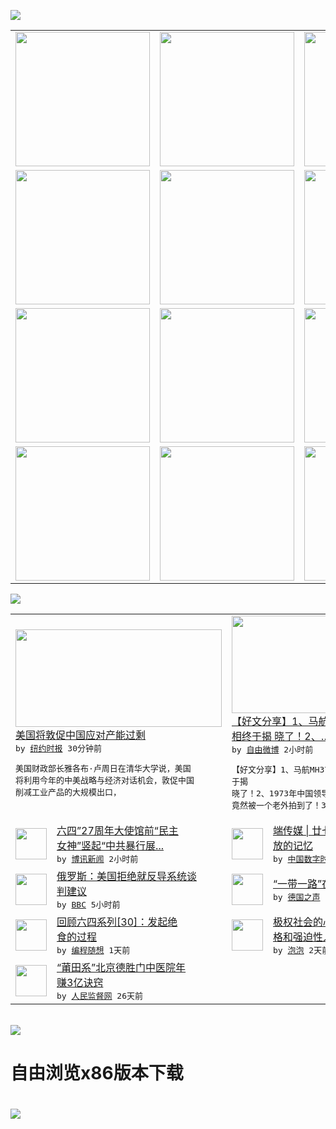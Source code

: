 

<a href="https://github.com/greatfire/z/raw/master/FreeBrowser.apk"><img src="https://raw.githubusercontent.com/greatfire/wiki/master/x/header.png" /></a><table><tr><td width="262" align="center" valign="center"><a href="https://github.com/greatfire/wiki/wiki/nyt" title="纽约时报中文网 国际纵览"><img src="https://raw.githubusercontent.com/greatfire/wiki/master/x/nyt_flag.png" width="215"/></a></td><td width="262" align="center" valign="center"><a href="https://github.com/greatfire/wiki/wiki/dw" title=""><img src="https://raw.githubusercontent.com/greatfire/wiki/master/x/dw_flag.png" width="215"/></a></td><td width="262" align="center" valign="center"><a href="https://github.com/greatfire/wiki/wiki/rmjd" title=""><img src="https://raw.githubusercontent.com/greatfire/wiki/master/x/rmjd_flag.png" width="215"/></a></td></tr><tr><td width="262" align="center" valign="center"><a href="https://github.com/paopaonetizen/website" title="泡泡 - 未经审查的互联网信息"><img src="https://raw.githubusercontent.com/greatfire/wiki/master/x/pp_flag.png" width="215"/></a></td><td width="262" align="center" valign="center"><a href="https://github.com/getlantern/mirror" title="以及自由微博和GreatFire.org官方中文论坛"><img src="https://raw.githubusercontent.com/greatfire/wiki/master/x/lantern_flag.png" width="215"/></a></td><td width="262" align="center" valign="center"><a href="https://github.com/cdtmirrors/m/" title=""><img src="https://raw.githubusercontent.com/greatfire/wiki/master/x/cdt_flag.png" width="215"/></a></td></tr><tr><td width="262" align="center" valign="center"><a href="https://github.com/program-think/blog" title="编程随想的博客"><img src="https://raw.githubusercontent.com/greatfire/wiki/master/x/pt_flag.png" width="215"/></a></td><td width="262" align="center" valign="center"><a href="https://github.com/greatfire/wiki/wiki/bbc" title=""><img src="https://raw.githubusercontent.com/greatfire/wiki/master/x/bbc_flag.png" width="215"/></a></td><td width="262" align="center" valign="center"><a href="https://github.com/freeweibo/s" title="自由微博 - 匿名和不受屏蔽的新浪微博搜索"><img src="https://raw.githubusercontent.com/greatfire/wiki/master/x/fw_flag.png" width="215"/></a></td></tr><tr><td width="262" align="center" valign="center"><a href="https://github.com/greatfire/wiki/wiki/google" title=""><img src="https://raw.githubusercontent.com/greatfire/wiki/master/x/google_flag.png" width="215"/></a></td><td width="262" align="center" valign="center"><a href="https://github.com/bxnews/boxun" title=""><img src="https://raw.githubusercontent.com/greatfire/wiki/master/x/bx_flag.png" width="215"/></a></td><td width="262" align="center" valign="center"><a href="https://github.com/greatfire/wiki/wiki/open-source" title="欢迎访问GreatFire.org开发者项目网站"><img src="https://raw.githubusercontent.com/greatfire/wiki/master/x/open-source_flag.png" width="215"/></a></td></tr></table><img src="https://raw.githubusercontent.com/greatfire/wiki/master/x/newsfeed text.png" /><table cols="4"><tr><td colspan="2" width="380"><a href="https://d7odklm2qes9e.cloudfront.net/business/20160606/us-to-press-china-to-curb-industrial-output/"><img src="https://static01.nyt.com/images/2016/06/05/business/06CHINATALKS/06CHINATALKS-articleLarge.jpg" width="330" height="156"/></a></br><a href="https://d7odklm2qes9e.cloudfront.net/business/20160606/us-to-press-china-to-curb-industrial-output/">美国将敦促中国应对产能过剩</a></br><kbd> by <a href="http://m.cn.nytimes.com/">纽约时报</a> 30分钟前 </kbd></br><pre>美国财政部长雅各布·卢周日在清华大学说，美国<br/>将利用今年的中美战略与经济对话机会，敦促中国<br/>削减工业产品的大规模出口，</pre></td><td colspan="2" width="380"><a href="https://freeweibo.com/weibo/3983289406515725"><img src="http://ww1.sinaimg.cn/large/9647a31ejw1f4l7kwq2kej20j60y3mze.jpg" width="330" height="156"/></a></br><a href="https://freeweibo.com/weibo/3983289406515725">【好文分享】1、马航MH370客机失联真<br/>相终于揭 晓了！2、…</a></br><kbd> by <a href="https://freeweibo.com/">自由微博</a> 2小时前 </kbd></br><pre>【好文分享】1、马航MH370客机失联真相终<br/>于揭 晓了！2、1973年中国领导人私密照，<br/>竟然被一个老外拍到了！3、</pre></td></tr><tr><td><img src="http://www.boxun.com/news/images/2016/06/201606060645intl1.jpg" width="50" height="50"/></td><td width="280"><a href="http://www.boxun.com/news/gb/intl/2016/06/201606060645.shtml">六四”27周年大使馆前“民主<br/>女神”竖起“中共暴行展...</a></br><kbd> by <a href="http://www.boxun.com">博讯新闻</a> 2小时前 </kbd></td><td><img src="http://i1.wp.com/chinadigitaltimes.net/chinese/files/2016/06/Screen-Shot-2016-06-05-at-%E4%B8%8B%E5%8D%883.10.35.png?resize=594%2C394" width="50" height="50"/></td><td width="280"><a href="http://feedproxy.google.com/~r/chinadigitaltimes/IyPt/~3/_zUN1aNglsU/">端传媒 | 廿七年后 无处安<br/>放的记忆</a></br><kbd> by <a href="http://chinadigitaltimes.net/chinese/">中国数字时代</a> 4小时前 </kbd></td></tr><tr><td><img src="http://a.files.bbci.co.uk/worldservice/live/assets/images/2016/05/13/160513000748_us_romania_144x81_bbc_nocredit.jpg" width="50" height="50"/></td><td width="280"><a href="http://www.bbc.com/zhongwen/simp/world/2016/06/160605_russia_us_missile_defence">俄罗斯：美国拒绝就反导系统谈<br/>判建议</a></br><kbd> by <a href="http://www.bbc.co.uk/zhongwen/simp">BBC</a> 5小时前 </kbd></td><td><img src="http://www.dw.com/image/0,,17879696_302,00.jpg" width="50" height="50"/></td><td width="280"><a href="http://dw.com/p/1J0tr?maca=chi-GK-text-greatfire-all-chinese-15625-xml-mrss">“一带一路”在东南亚的艰难路</a></br><kbd> by <a href="http://dw.de">德国之声</a> 10小时前 </kbd></td></tr><tr><td><img src="https://lh5.googleusercontent.com/61yYswVV8DydFCnt6g2Qfo3FKi-dLhlteEqGEUVCbyX6nVzEBo6y2EyL0uYzCLba3otd659M1dc_vONZbsdk19TlKgo8UrqPMMWIqN_mQsLR3rEDFWBPKb6BwqD-CWAF4nOp1g3TjOk" width="50" height="50"/></td><td width="280"><a href="http://feedproxy.google.com/~r/programthink/~3/eTs6wicc6T8/june-fourth-incident-30.html">回顾六四系列[30]：发起绝<br/>食的过程</a></br><kbd> by <a href="http://program-think.blogspot.com">编程随想</a> 1天前 </kbd></td><td><img src="https://pao-pao.net/sites/pao-pao.net/files/styles/large/public/wen_zhong_tu_1_1_0.jpg?itok=o6NPEsgJ" width="50" height="50"/></td><td width="280"><a href="https://pao-pao.net/article/707">极权社会的心理阴影：阻碍型性<br/>格和强迫性人格——社会...</a></br><kbd> by <a href="https://pao-pao.net">泡泡</a> 2天前 </kbd></td></tr><tr><td><img src="http://www.rmjdw.com/uploads/160510/3-1605102102421C.jpg" width="50" height="50"/></td><td width="280"><a href="http://www.rmjdw.com//tebiebaodao/20160510/15526.html">“莆田系”北京德胜门中医院年<br/>赚3亿诀窍 </a></br><kbd> by <a href="http://www.rmjdw.com/">人民监督网</a> 26天前 </kbd></td></table></br><a href="https://github.com/greatfire/z/raw/master/FreeBrowser.apk"><img src="https://raw.githubusercontent.com/greatfire/wiki/master/x/download app.png" /></a><h1>自由浏览x86版本下载<h1><a href="https://github.com/greatfire/z/raw/master/FreeBrowser-x86.apk"><img src="https://raw.githubusercontent.com/greatfire/images/master/fb86.qr.png" /></a>